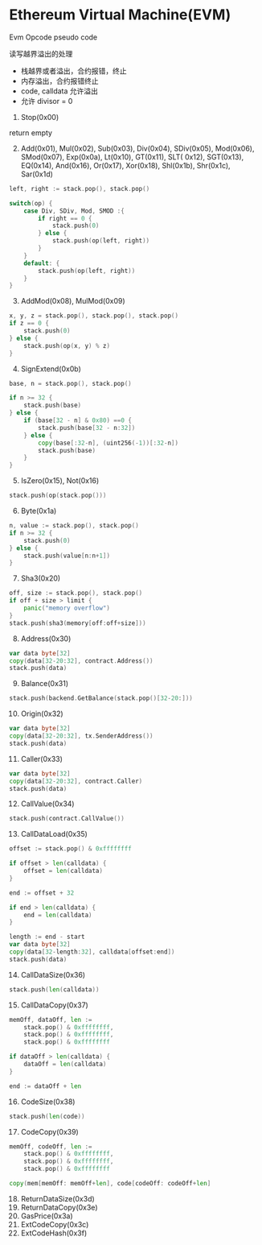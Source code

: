 # Ethereum Virtual Machine(EVM)

Evm Opcode pseudo code

读写越界溢出的处理

- 栈越界或者溢出，合约报错，终止
- 内存溢出，合约报错终止
- code, calldata 允许溢出
- 允许 divisor = 0

1. Stop(0x00)

return empty

2. Add(0x01), Mul(0x02), Sub(0x03), Div(0x04), SDiv(0x05), Mod(0x06), SMod(0x07), Exp(0x0a), Lt(0x10), GT(0x11), SLT(
   0x12), SGT(0x13), EQ(0x14), And(0x16), Or(0x17), Xor(0x18), Shl(0x1b), Shr(0x1c), Sar(0x1d)

```go
left, right := stack.pop(), stack.pop()

switch(op) {
    case Div, SDiv, Mod, SMOD :{
        if right == 0 {
            stack.push(0)
        } else {
            stack.push(op(left, right))
        }
    }
    default: {
        stack.push(op(left, right))
    }
}
```

3. AddMod(0x08), MulMod(0x09)

```go
x, y, z = stack.pop(), stack.pop(), stack.pop()
if z == 0 {
    stack.push(0)
} else {
    stack.push(op(x, y) % z)
}
```

4. SignExtend(0x0b)

```go
base, n = stack.pop(), stack.pop()

if n >= 32 {
    stack.push(base)
} else {
    if (base[32 - n] & 0x80) ==0 {
        stack.push(base[32 - n:32])
    } else {
        copy(base[:32-n], (uint256(-1))[:32-n])
        stack.push(base)
    }
}
```

5. IsZero(0x15), Not(0x16)

```go
stack.push(op(stack.pop()))
```

6. Byte(0x1a)

```go
n, value := stack.pop(), stack.pop()
if n >= 32 {
    stack.push(0)
} else {
    stack.push(value[n:n+1])
}
```

7. Sha3(0x20)

```go
off, size := stack.pop(), stack.pop()
if off + size > limit {
    panic("memory overflow")
}
stack.push(sha3(memory[off:off+size]))
```

8. Address(0x30)

```go
var data byte[32]
copy(data[32-20:32], contract.Address())
stack.push(data)
```

9. Balance(0x31)

```go
stack.push(backend.GetBalance(stack.pop()[32-20:]))
```

10. Origin(0x32)

```go
var data byte[32]
copy(data[32-20:32], tx.SenderAddress())
stack.push(data)
```

11. Caller(0x33)

```go
var data byte[32]
copy(data[32-20:32], contract.Caller)
stack.push(data)
```

12. CallValue(0x34)

```go
stack.push(contract.CallValue())
```

13. CallDataLoad(0x35)

```go
offset := stack.pop() & 0xffffffff

if offset > len(calldata) {
    offset = len(calldata)
}

end := offset + 32

if end > len(calldata) {
    end = len(calldata)
}

length := end - start
var data byte[32]
copy(data[32-length:32], calldata[offset:end])
stack.push(data)
```

14. CallDataSize(0x36)

```go
stack.push(len(calldata))
```

15. CallDataCopy(0x37)

```go
memOff, dataOff, len := 
    stack.pop() & 0xffffffff, 
    stack.pop() & 0xffffffff, 
    stack.pop() & 0xffffffff

if dataOff > len(calldata) {
    dataOff = len(calldata)
}

end := dataOff + len


```

16. CodeSize(0x38)

```go
stack.push(len(code))
```

17. CodeCopy(0x39)

```go
memOff, codeOff, len := 
    stack.pop() & 0xffffffff, 
    stack.pop() & 0xffffffff, 
    stack.pop() & 0xffffffff

copy(mem[memOff: memOff+len], code[codeOff: codeOff+len]
```

18. ReturnDataSize(0x3d)
19. ReturnDataCopy(0x3e)
20. GasPrice(0x3a)
21. ExtCodeCopy(0x3c)
22. ExtCodeHash(0x3f)